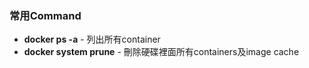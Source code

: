 ### 常用Command
* **docker ps -a** - 列出所有container
* **docker system prune** - 刪除硬碟裡面所有containers及image cache
